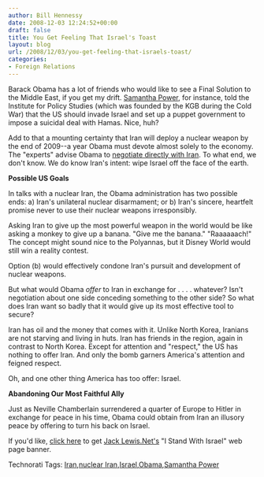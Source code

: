 ```yaml
---
author: Bill Hennessy
date: 2008-12-03 12:24:52+00:00
draft: false
title: You Get Feeling That Israel's Toast
layout: blog
url: /2008/12/03/you-get-feeling-that-israels-toast/
categories:
- Foreign Relations
---
```


Barack Obama has a lot of friends who would like to see a Final Solution to the Middle East, if you get my drift. [Samantha Power](https://www.israeltoday.co.il/default.aspx?tabid=178&nid=17653), for instance, told the Institute for Policy Studies (which was founded by the KGB during the Cold War) that the US should invade Israel and set up a puppet government to impose a suicidal deal with Hamas. Nice, huh?

 

Add to that a mounting certainty that Iran will deploy a nuclear weapon by the end of 2009--a year Obama must devote almost solely to the economy. The "experts" advise Obama to [negotiate directly with Iran](https://www.timesonline.co.uk/tol/news/world/us_and_americas/us_elections/article5275647.ece). To what end, we don't know. We do know Iran's intent: wipe Israel off the face of the earth. 

 

**Possible US Goals**

 

In talks with a nuclear Iran, the Obama administration has two possible ends: a) Iran's unilateral nuclear disarmament; or b) Iran's sincere, heartfelt promise never to use their nuclear weapons irresponsibly.

 

Asking Iran to give up the most powerful weapon in the world would be like asking a monkey to give up a banana. "Give me the banana." "Raaaaaach!" The concept might sound nice to the Polyannas, but it Disney World would still win a reality contest.

 

Option (b) would effectively condone Iran's pursuit and development of nuclear weapons.

 

But what would Obama _offer_ to Iran in exchange for . . . . whatever? Isn't negotiation about one side conceding something to the other side? So what does Iran want so badly that it would give up its most effective tool to secure?

 

Iran has oil and the money that comes with it. Unlike North Korea, Iranians are not starving and living in huts. Iran has friends in the region, again in contrast to North Korea. Except for attention and "respect," the US has nothing to offer Iran. And only the bomb garners America's attention and feigned respect.

 

Oh, and one other thing America has too offer: Israel.

 

**Abandoning Our Most Faithful Ally**

 

Just as Neville Chamberlain surrendered a quarter of Europe to Hitler in exchange for peace in his time, Obama could obtain from Iran an illusory peace by offering to turn his back on Israel. 

 

If you'd like, [click here](https://resourceshop.net/corner_banners.html) to get [Jack Lewis.Net's](https://jacklewis.net/weblog/) "I Stand With Israel" web page banner.

 

Technorati Tags: [Iran](https://technorati.com/tags/Iran),[nuclear Iran](https://technorati.com/tags/nuclear%20Iran),[Israel](https://technorati.com/tags/Israel),[Obama](https://technorati.com/tags/Obama),[Samantha Power](https://technorati.com/tags/Samantha%20Power)
